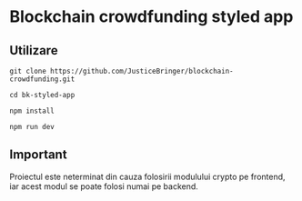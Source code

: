 # Blockchain crowdfunding styled app

## Utilizare

```
git clone https://github.com/JusticeBringer/blockchain-crowdfunding.git

cd bk-styled-app

npm install

npm run dev
```

## Important

Proiectul este neterminat din cauza folosirii modulului crypto pe frontend, iar acest modul se poate folosi numai pe backend.
